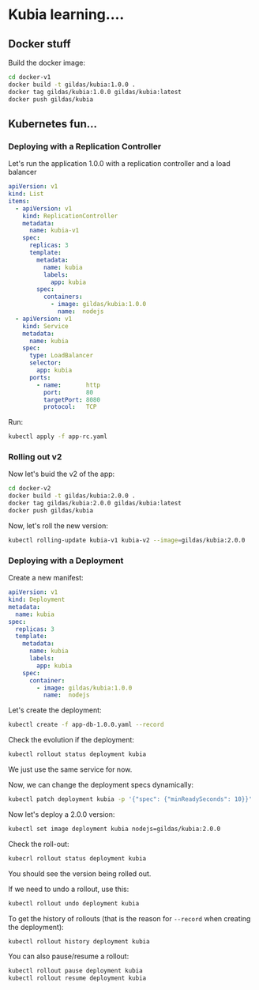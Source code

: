 # Kubia learning....

## Docker stuff

Build the docker image:

```sh
cd docker-v1
docker build -t gildas/kubia:1.0.0 .
docker tag gildas/kubia:1.0.0 gildas/kubia:latest
docker push gildas/kubia
```

## Kubernetes fun...

### Deploying with a Replication Controller

Let's run the application 1.0.0 with a replication controller and a load balancer

```yaml
apiVersion: v1
kind: List
items:
  - apiVersion: v1
    kind: ReplicationController
    metadata:
      name: kubia-v1
    spec:
      replicas: 3
      template:
        metadata:
          name: kubia
          labels:
            app: kubia
        spec:
          containers:
            - image: gildas/kubia:1.0.0
              name:  nodejs
  - apiVersion: v1
    kind: Service
    metadata:
      name: kubia
    spec:
      type: LoadBalancer
      selector:
        app: kubia
      ports:
        - name:       http
          port:       80
          targetPort: 8080
          protocol:   TCP
```

Run:

```sh
kubectl apply -f app-rc.yaml
```

### Rolling out v2

Now let's buid the v2 of the app:

```sh
cd docker-v2
docker build -t gildas/kubia:2.0.0 .
docker tag gildas/kubia:2.0.0 gildas/kubia:latest
docker push gildas/kubia
```

Now, let's roll the new version:

```sh
kubectl rolling-update kubia-v1 kubia-v2 --image=gildas/kubia:2.0.0
```

### Deploying with a Deployment

Create a new manifest:

```yaml
apiVersion: v1
kind: Deployment
metadata:
  name: kubia
spec:
  replicas: 3
  template:
    metadata:
      name: kubia
      labels:
        app: kubia
    spec:
      container:
        - image: gildas/kubia:1.0.0
          name:  nodejs
```

Let's create the deployment:

```sh
kubectl create -f app-db-1.0.0.yaml --record
```

Check the evolution if the deployment:

```sh
kubectl rollout status deployment kubia
```

We just use the same service for now.

Now, we can change the deployment specs dynamically:

```sh
kubectl patch deployment kubia -p '{"spec": {"minReadySeconds": 10}}'
```

Now let's deploy a 2.0.0 version:

```sh
kubectl set image deployment kubia nodejs=gildas/kubia:2.0.0
```

Check the roll-out:

```sh
kubecrl rollout status deployment kubia
```

You should see the version being rolled out.

If we need to undo a rollout, use this:

```sh
kubectl rollout undo deployment kubia
```

To get the history of rollouts (that is the reason for `--record` when creating the deployment):

```sh
kubectl rollout history deployment kubia
```

You can also pause/resume a rollout:

```sh
kubectl rollout pause deployment kubia
kubectl rollout resume deployment kubia
```

